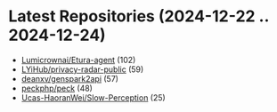 # Latest Repositories (2024-12-22 .. 2024-12-24)

- [Lumicrownai/Etura-agent](https://github.com/Lumicrownai/Etura-agent) (102)
- [LYiHub/privacy-radar-public](https://github.com/LYiHub/privacy-radar-public) (59)
- [deanxv/genspark2api](https://github.com/deanxv/genspark2api) (57)
- [peckphp/peck](https://github.com/peckphp/peck) (48)
- [Ucas-HaoranWei/Slow-Perception](https://github.com/Ucas-HaoranWei/Slow-Perception) (25)
